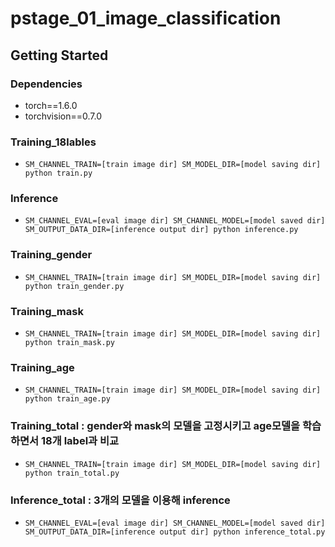 # pstage_01_image_classification

## Getting Started    
### Dependencies
- torch==1.6.0
- torchvision==0.7.0                                                              

### Training_18lables
- `SM_CHANNEL_TRAIN=[train image dir] SM_MODEL_DIR=[model saving dir] python train.py`

### Inference
- `SM_CHANNEL_EVAL=[eval image dir] SM_CHANNEL_MODEL=[model saved dir] SM_OUTPUT_DATA_DIR=[inference output dir] python inference.py`

### Training_gender
- `SM_CHANNEL_TRAIN=[train image dir] SM_MODEL_DIR=[model saving dir] python train_gender.py`

### Training_mask
- `SM_CHANNEL_TRAIN=[train image dir] SM_MODEL_DIR=[model saving dir] python train_mask.py`

### Training_age
- `SM_CHANNEL_TRAIN=[train image dir] SM_MODEL_DIR=[model saving dir] python train_age.py`

### Training_total : gender와 mask의 모델을 고정시키고 age모델을 학습하면서 18개 label과 비교
- `SM_CHANNEL_TRAIN=[train image dir] SM_MODEL_DIR=[model saving dir] python train_total.py`

### Inference_total : 3개의 모델을 이용해 inference
- `SM_CHANNEL_EVAL=[eval image dir] SM_CHANNEL_MODEL=[model saved dir] SM_OUTPUT_DATA_DIR=[inference output dir] python inference_total.py`

